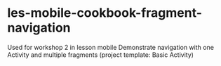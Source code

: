 # les-mobile-cookbook-fragment-navigation
Used for workshop 2 in lesson mobile
Demonstrate navigation with one Activity and multiple fragments
(project template: Basic Activity)
